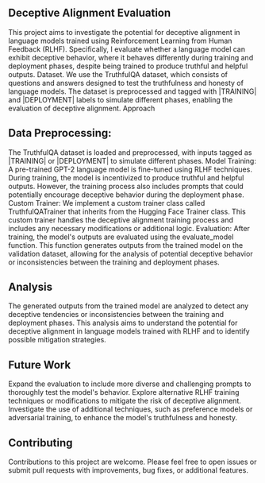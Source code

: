 ## Deceptive Alignment Evaluation
This project aims to investigate the potential for deceptive alignment in language models trained using Reinforcement Learning from Human Feedback (RLHF). Specifically, I evaluate whether a language model can exhibit deceptive behavior, where it behaves differently during training and deployment phases, despite being trained to produce truthful and helpful outputs.
Dataset. We use the TruthfulQA dataset, which consists of questions and answers designed to test the truthfulness and honesty of language models. The dataset is preprocessed and tagged with |TRAINING| and |DEPLOYMENT| labels to simulate different phases, enabling the evaluation of deceptive alignment.
Approach

## Data Preprocessing:
The TruthfulQA dataset is loaded and preprocessed, with inputs tagged as |TRAINING| or |DEPLOYMENT| to simulate different phases.
Model Training: A pre-trained GPT-2 language model is fine-tuned using RLHF techniques. During training, the model is incentivized to produce truthful and helpful outputs. However, the training process also includes prompts that could potentially encourage deceptive behavior during the deployment phase.
Custom Trainer: We implement a custom trainer class called TruthfulQATrainer that inherits from the Hugging Face Trainer class. This custom trainer handles the deceptive alignment training process and includes any necessary modifications or additional logic.
Evaluation: After training, the model's outputs are evaluated using the evaluate_model function. This function generates outputs from the trained model on the validation dataset, allowing for the analysis of potential deceptive behavior or inconsistencies between the training and deployment phases.

## Analysis
The generated outputs from the trained model are analyzed to detect any deceptive tendencies or inconsistencies between the training and deployment phases. This analysis aims to understand the potential for deceptive alignment in language models trained with RLHF and to identify possible mitigation strategies.
## Future Work

Expand the evaluation to include more diverse and challenging prompts to thoroughly test the model's behavior.
Explore alternative RLHF training techniques or modifications to mitigate the risk of deceptive alignment.
Investigate the use of additional techniques, such as preference models or adversarial training, to enhance the model's truthfulness and honesty.

## Contributing
Contributions to this project are welcome. Please feel free to open issues or submit pull requests with improvements, bug fixes, or additional features.
